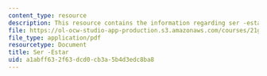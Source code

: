 ```yaml
---
content_type: resource
description: This resource contains the information regarding ser -estar.
file: https://ol-ocw-studio-app-production.s3.amazonaws.com/courses/21g-701-spanish-i-fall-2003/a1abff632f63dcd0cb3a5b4d3edc8ba8_MIT21G_701F03_22serestar.pdf
file_type: application/pdf
resourcetype: Document
title: Ser -Estar
uid: a1abff63-2f63-dcd0-cb3a-5b4d3edc8ba8
---
```

